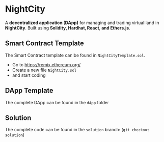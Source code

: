 # NightCity

A  **decentralized application (DApp)** for managing and trading virtual land in **NightCity**. 
Built using **Solidity, Hardhat, React, and Ethers.js**.

## Smart Contract Template
The Smart Contract template can be found in ```NightCityTemplate.sol```.
- Go to https://remix.ethereum.org/
- Create a new file ```NightCity.sol```
- and start coding

## DApp Template
The complete DApp can be found in the ```dApp``` folder

## Solution
The complete code can be found in the ```solution``` branch: (```git checkout solution```)
